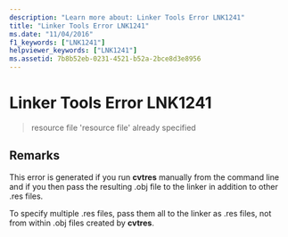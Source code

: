 ```yaml
---
description: "Learn more about: Linker Tools Error LNK1241"
title: "Linker Tools Error LNK1241"
ms.date: "11/04/2016"
f1_keywords: ["LNK1241"]
helpviewer_keywords: ["LNK1241"]
ms.assetid: 7b8b52eb-0231-4521-b52a-2bce8d3e8956
---
```

# Linker Tools Error LNK1241

> resource file 'resource file' already specified

## Remarks

This error is generated if you run **cvtres** manually from the command line and if you then pass the resulting .obj file to the linker in addition to other .res files.

To specify multiple .res files, pass them all to the linker as .res files, not from within .obj files created by **cvtres**.

